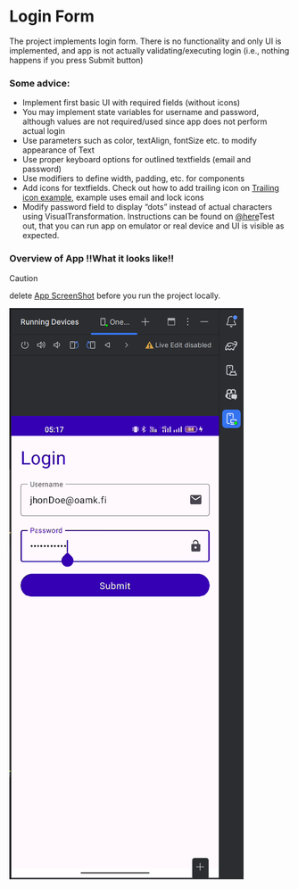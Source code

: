 # Login Form 

The project implements login form. There is no functionality and only UI is implemented, and app is not actually validating/executing login (i.e., nothing happens if you press Submit button)

### Some advice:
- Implement first basic UI with required fields (without icons)
- You may implement state variables for username and password, although values 
are not required/used since app does not perform actual login
- Use parameters such as color, textAlign, fontSize etc. to modify appearance of 
Text
- Use proper keyboard options for outlined textfields (email and password)
- Use modifiers to define width, padding, etc. for components
- Add icons for textfields. Check out how to add trailing icon on [Trailing icon example](https://semicolonspace.com/jetpack-compose-textfield/), example uses email 
and lock icons
- Modify password field to display “dots” instead of actual characters using VisualTransformation. Instructions can be found on [@here](https://stackoverflow.com/questions/65304229/toggle-password-field-jetpackcompose.)Test out, that you can run app on emulator or real device and UI is visible as expected.

### Overview of App !!What it looks like!!
> [!CAUTION]
> delete [App ScreenShot](./LoginFormSS.png) before you run the project locally.
<picture>
<img alt="Shows an app that illustrate the Basic LoginForm UI implementation" src="https://github.com/SanjayKhatiChhetri/LoginFormUI-MPWNT/blob/main/LoginFormSS.png">
</picture>
